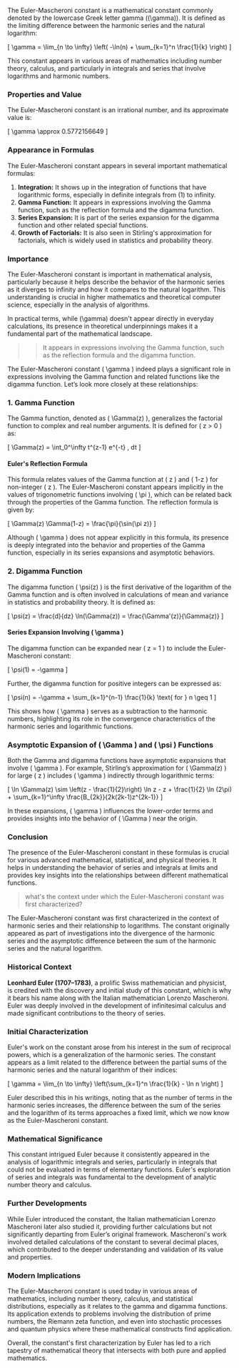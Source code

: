 The Euler-Mascheroni constant is a mathematical constant commonly denoted by the lowercase Greek letter gamma (\(\gamma\)). It is defined as the limiting difference between the harmonic series and the natural logarithm:

\[
\gamma = \lim_{n \to \infty} \left( -\ln(n) + \sum_{k=1}^n \frac{1}{k} \right)
\]

This constant appears in various areas of mathematics including number theory, calculus, and particularly in integrals and series that involve logarithms and harmonic numbers.

### Properties and Value
The Euler-Mascheroni constant is an irrational number, and its approximate value is:

\[
\gamma \approx 0.5772156649
\]

### Appearance in Formulas
The Euler-Mascheroni constant appears in several important mathematical formulas:

1. **Integration:** It shows up in the integration of functions that have logarithmic forms, especially in definite integrals from \(1\) to infinity.
2. **Gamma Function:** It appears in expressions involving the Gamma function, such as the reflection formula and the digamma function.
3. **Series Expansion:** It is part of the series expansion for the digamma function and other related special functions.
4. **Growth of Factorials:** It is also seen in Stirling's approximation for factorials, which is widely used in statistics and probability theory.

### Importance
The Euler-Mascheroni constant is important in mathematical analysis, particularly because it helps describe the behavior of the harmonic series as it diverges to infinity and how it compares to the natural logarithm. This understanding is crucial in higher mathematics and theoretical computer science, especially in the analysis of algorithms.

In practical terms, while \(\gamma\) doesn't appear directly in everyday calculations, its presence in theoretical underpinnings makes it a fundamental part of the mathematical landscape.

>> It appears in expressions involving the Gamma function, such as the reflection formula and the digamma function.

The Euler-Mascheroni constant \( \gamma \) indeed plays a significant role in expressions involving the Gamma function and related functions like the digamma function. Let’s look more closely at these relationships:

### 1. Gamma Function
The Gamma function, denoted as \( \Gamma(z) \), generalizes the factorial function to complex and real number arguments. It is defined for \( z > 0 \) as:

\[
\Gamma(z) = \int_0^\infty t^{z-1} e^{-t} \, dt
\]

#### Euler's Reflection Formula
This formula relates values of the Gamma function at \( z \) and \( 1-z \) for non-integer \( z \). The Euler-Mascheroni constant appears implicitly in the values of trigonometric functions involving \( \pi \), which can be related back through the properties of the Gamma function. The reflection formula is given by:

\[
\Gamma(z) \Gamma(1-z) = \frac{\pi}{\sin(\pi z)}
\]

Although \( \gamma \) does not appear explicitly in this formula, its presence is deeply integrated into the behavior and properties of the Gamma function, especially in its series expansions and asymptotic behaviors.

### 2. Digamma Function
The digamma function \( \psi(z) \) is the first derivative of the logarithm of the Gamma function and is often involved in calculations of mean and variance in statistics and probability theory. It is defined as:

\[
\psi(z) = \frac{d}{dz} \ln(\Gamma(z)) = \frac{\Gamma'(z)}{\Gamma(z)}
\]

#### Series Expansion Involving \( \gamma \)
The digamma function can be expanded near \( z = 1 \) to include the Euler-Mascheroni constant:

\[
\psi(1) = -\gamma
\]

Further, the digamma function for positive integers can be expressed as:

\[
\psi(n) = -\gamma + \sum_{k=1}^{n-1} \frac{1}{k} \text{ for } n \geq 1
\]

This shows how \( \gamma \) serves as a subtraction to the harmonic numbers, highlighting its role in the convergence characteristics of the harmonic series and logarithmic functions.

### Asymptotic Expansion of \( \Gamma \) and \( \psi \) Functions
Both the Gamma and digamma functions have asymptotic expansions that involve \( \gamma \). For example, Stirling’s approximation for \( \Gamma(z) \) for large \( z \) includes \( \gamma \) indirectly through logarithmic terms:

\[
\ln \Gamma(z) \sim \left(z - \frac{1}{2}\right) \ln z - z + \frac{1}{2} \ln (2\pi) + \sum_{k=1}^\infty \frac{B_{2k}}{2k(2k-1)z^{2k-1}}
\]

In these expansions, \( \gamma \) influences the lower-order terms and provides insights into the behavior of \( \Gamma \) near the origin.

### Conclusion
The presence of the Euler-Mascheroni constant in these formulas is crucial for various advanced mathematical, statistical, and physical theories. It helps in understanding the behavior of series and integrals at limits and provides key insights into the relationships between different mathematical functions.

>what's the context under which the Euler-Mascheroni constant was first characterized?

The Euler-Mascheroni constant was first characterized in the context of harmonic series and their relationship to logarithms. The constant originally appeared as part of investigations into the divergence of the harmonic series and the asymptotic difference between the sum of the harmonic series and the natural logarithm.

### Historical Context

**Leonhard Euler (1707–1783)**, a prolific Swiss mathematician and physicist, is credited with the discovery and initial study of this constant, which is why it bears his name along with the Italian mathematician Lorenzo Mascheroni. Euler was deeply involved in the development of infinitesimal calculus and made significant contributions to the theory of series.

### Initial Characterization

Euler's work on the constant arose from his interest in the sum of reciprocal powers, which is a generalization of the harmonic series. The constant appears as a limit related to the difference between the partial sums of the harmonic series and the natural logarithm of their indices:

\[
\gamma = \lim_{n \to \infty} \left(\sum_{k=1}^n \frac{1}{k} - \ln n \right)
\]

Euler described this in his writings, noting that as the number of terms in the harmonic series increases, the difference between the sum of the series and the logarithm of its terms approaches a fixed limit, which we now know as the Euler-Mascheroni constant.

### Mathematical Significance

This constant intrigued Euler because it consistently appeared in the analysis of logarithmic integrals and series, particularly in integrals that could not be evaluated in terms of elementary functions. Euler's exploration of series and integrals was fundamental to the development of analytic number theory and calculus.

### Further Developments

While Euler introduced the constant, the Italian mathematician Lorenzo Mascheroni later also studied it, providing further calculations but not significantly departing from Euler’s original framework. Mascheroni's work involved detailed calculations of the constant to several decimal places, which contributed to the deeper understanding and validation of its value and properties.

### Modern Implications

The Euler-Mascheroni constant is used today in various areas of mathematics, including number theory, calculus, and statistical distributions, especially as it relates to the gamma and digamma functions. Its application extends to problems involving the distribution of prime numbers, the Riemann zeta function, and even into stochastic processes and quantum physics where these mathematical constructs find application.

Overall, the constant's first characterization by Euler has led to a rich tapestry of mathematical theory that intersects with both pure and applied mathematics.

